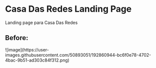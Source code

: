 # Casa Das Redes Landing Page
Landing page para Casa Das Redes


<h2> Before: </h2>
![image](https://user-images.githubusercontent.com/50893051/192860944-bc6f0e78-4702-4bac-9b51-ad303c84f312.png)
